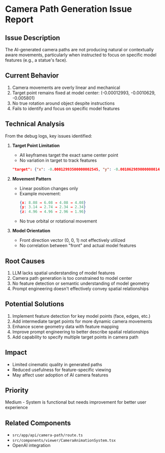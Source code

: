 # Camera Path Generation Issue Report

## Issue Description
The AI-generated camera paths are not producing natural or contextually aware movements, particularly when instructed to focus on specific model features (e.g., a statue's face).

## Current Behavior
1. Camera movements are overly linear and mechanical
2. Target point remains fixed at model center: (-0.00012993, -0.0010629, -0.005801)
3. No true rotation around object despite instructions
4. Fails to identify and focus on specific model features

## Technical Analysis
From the debug logs, key issues identified:

1. **Target Point Limitation**
   - All keyframes target the exact same center point
   - No variation in target to track features
   ```json
   "target": {"x": -0.00012993500000002545, "y": -0.0010629890000000142, "z": -0.005801498999999988}
   ```

2. **Movement Pattern**
   - Linear position changes only
   - Example movement:
     ```json
     {x: 8.08 → 6.08 → 4.08 → 4.08}
     {y: 3.14 → 2.74 → 2.34 → 2.34}
     {z: 4.96 → 4.96 → 2.96 → 1.96}
     ```
   - No true orbital or rotational movement

3. **Model Orientation**
   - Front direction vector (0, 0, 1) not effectively utilized
   - No correlation between "front" and actual model features

## Root Causes
1. LLM lacks spatial understanding of model features
2. Camera path generation is too constrained to model center
3. No feature detection or semantic understanding of model geometry
4. Prompt engineering doesn't effectively convey spatial relationships

## Potential Solutions
1. Implement feature detection for key model points (face, edges, etc.)
2. Add intermediate target points for more dynamic camera movements
3. Enhance scene geometry data with feature mapping
4. Improve prompt engineering to better describe spatial relationships
5. Add capability to specify multiple target points in camera path

## Impact
- Limited cinematic quality in generated paths
- Reduced usefulness for feature-specific viewing
- May affect user adoption of AI camera features

## Priority
Medium - System is functional but needs improvement for better user experience

## Related Components
- `src/app/api/camera-path/route.ts`
- `src/components/viewer/CameraAnimationSystem.tsx`
- OpenAI integration

